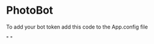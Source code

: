 # PhotoBot


To add your bot token add this code to the App.config file

  "<appSettings>
    <!-- specify your bot token here -->
    <add key="token" value=""/>
  </appSettings>"
